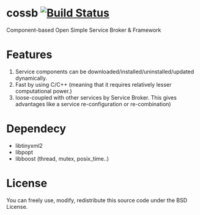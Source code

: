# cossb [![Build Status](https://travis-ci.org/bhhwang/cossb.svg)](https://travis-ci.org/bhhwang/cossb)
Component-based Open Simple Service Broker & Framework

Features
===============
1. Service components can be downloaded/installed/uninstalled/updated dynamically.
2. Fast by using C/C++ (meaning that it requires relatively lesser computational power.)
3. loose-coupled with other services by Service Broker. This gives advantages like a service re-configuration or re-combination)

Dependecy
===============
* libtinyxml2
* libpopt
* libboost (thread, mutex, posix_time..)

License
===============
You can freely use, modify, redistribute this source code under the BSD License.
